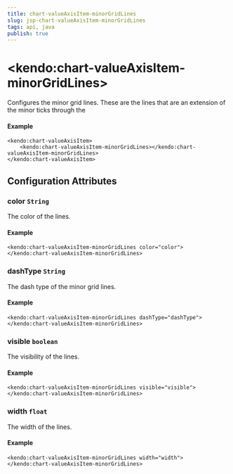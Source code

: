 ```yaml
---
title: chart-valueAxisItem-minorGridLines
slug: jsp-chart-valueAxisItem-minorGridLines
tags: api, java
publish: true
---
```


# \<kendo:chart-valueAxisItem-minorGridLines\>

Configures the minor grid lines.  These are the lines that are an extension of the minor ticks through the

#### Example
    <kendo:chart-valueAxisItem>
        <kendo:chart-valueAxisItem-minorGridLines></kendo:chart-valueAxisItem-minorGridLines>
    </kendo:chart-valueAxisItem>

## Configuration Attributes

### color `String`

The color of the lines.

#### Example
    <kendo:chart-valueAxisItem-minorGridLines color="color">
    </kendo:chart-valueAxisItem-minorGridLines>

### dashType `String`

The dash type of the minor grid lines.

#### Example
    <kendo:chart-valueAxisItem-minorGridLines dashType="dashType">
    </kendo:chart-valueAxisItem-minorGridLines>

### visible `boolean`

The visibility of the lines.

#### Example
    <kendo:chart-valueAxisItem-minorGridLines visible="visible">
    </kendo:chart-valueAxisItem-minorGridLines>

### width `float`

The width of the lines.

#### Example
    <kendo:chart-valueAxisItem-minorGridLines width="width">
    </kendo:chart-valueAxisItem-minorGridLines>

